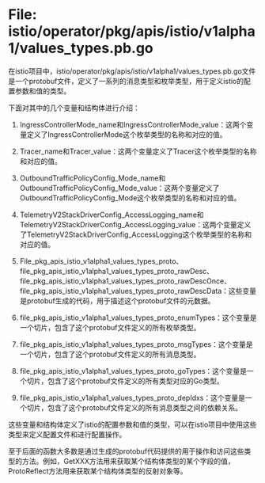 # File: istio/operator/pkg/apis/istio/v1alpha1/values_types.pb.go

在istio项目中，istio/operator/pkg/apis/istio/v1alpha1/values_types.pb.go文件是一个protobuf文件，定义了一系列的消息类型和枚举类型，用于定义istio的配置参数和值的类型。

下面对其中的几个变量和结构体进行介绍：

1. IngressControllerMode_name和IngressControllerMode_value：这两个变量定义了IngressControllerMode这个枚举类型的名称和对应的值。

2. Tracer_name和Tracer_value：这两个变量定义了Tracer这个枚举类型的名称和对应的值。

3. OutboundTrafficPolicyConfig_Mode_name和OutboundTrafficPolicyConfig_Mode_value：这两个变量定义了OutboundTrafficPolicyConfig_Mode这个枚举类型的名称和对应的值。

4. TelemetryV2StackDriverConfig_AccessLogging_name和TelemetryV2StackDriverConfig_AccessLogging_value：这两个变量定义了TelemetryV2StackDriverConfig_AccessLogging这个枚举类型的名称和对应的值。

5. File_pkg_apis_istio_v1alpha1_values_types_proto、file_pkg_apis_istio_v1alpha1_values_types_proto_rawDesc、file_pkg_apis_istio_v1alpha1_values_types_proto_rawDescOnce、file_pkg_apis_istio_v1alpha1_values_types_proto_rawDescData：这些变量是protobuf生成的代码，用于描述这个protobuf文件的元数据。

6. file_pkg_apis_istio_v1alpha1_values_types_proto_enumTypes：这个变量是一个切片，包含了这个protobuf文件定义的所有枚举类型。

7. file_pkg_apis_istio_v1alpha1_values_types_proto_msgTypes：这个变量是一个切片，包含了这个protobuf文件定义的所有消息类型。

8. file_pkg_apis_istio_v1alpha1_values_types_proto_goTypes：这个变量是一个切片，包含了这个protobuf文件定义的所有类型对应的Go类型。

9. file_pkg_apis_istio_v1alpha1_values_types_proto_depIdxs：这个变量是一个切片，包含了这个protobuf文件定义的所有消息类型之间的依赖关系。

这些变量和结构体定义了istio的配置参数和值的类型，可以在istio项目中使用这些类型来定义配置文件和进行配置操作。

至于后面的函数大多数是通过生成的protobuf代码提供的用于操作和访问这些类型的方法。例如，GetXXX方法用来获取某个结构体类型的某个字段的值，ProtoReflect方法用来获取某个结构体类型的反射对象等。

